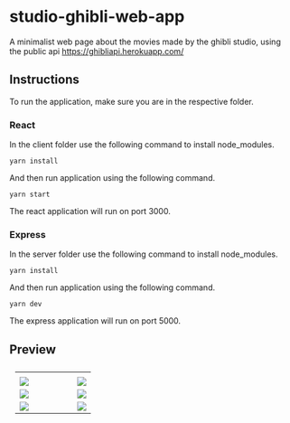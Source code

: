 # studio-ghibli-web-app
A minimalist web page about the movies made by the ghibli studio, using the public api https://ghibliapi.herokuapp.com/

## Instructions
To run the application, make sure you are in the respective folder.

### React
In the client folder use the following command to install node_modules.
```
yarn install
```
And then run application using the following command.
```
yarn start
```
The react application will run on port 3000.

### Express
In the server folder use the following command to install node_modules.
```
yarn install
```
And then run application using the following command.
```
yarn dev
```
The express application will run on port 5000.

## Preview

<table style="padding:10px">
  <tr>
    <td></td>
  <tr>
  <tr>
    <td width="76.1%"> <img src="https://user-images.githubusercontent.com/77654365/189575440-ccfee694-c220-4075-8f59-b135eb648193.png"></td>
    <td> <img src="https://user-images.githubusercontent.com/77654365/189575443-5b748af4-99c9-46bf-8355-775b2bd4fa43.png"></td>
  </tr>
  <tr>
    <td width="76.1%"> <img src="https://user-images.githubusercontent.com/77654365/189575417-2981d6d5-bc54-43d4-aa39-bdd8a81b3632.png"></td>
    <td> <img src="https://user-images.githubusercontent.com/77654365/189575426-dd70653e-1601-4a1a-8205-e79d53392142.png"></td>
  </tr>
  <tr>
    <td width="76.1%"> <img src="https://user-images.githubusercontent.com/77654365/189575393-8a1ad5a7-58c2-4f2d-a982-7e85e1010c50.png"></td>
    <td> <img src="https://user-images.githubusercontent.com/77654365/189575399-62b7951a-fe77-4d71-82d9-c1b81b2a4e46.png"></td>
  </tr>
</table>
